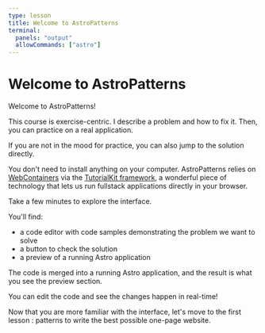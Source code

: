 ```yaml
---
type: lesson
title: Welcome to AstroPatterns
terminal:
  panels: "output"
  allowCommands: ["astro"]
---
```


# Welcome to AstroPatterns

Welcome to AstroPatterns!

This course is exercise-centric. 
I describe a problem and how to fix it. 
Then, you can practice on a real application.

If you are not in the mood for practice, 
you can also jump to the solution directly.

You don't need to install anything on your computer.
AstroPatterns relies on [WebContainers](https://webcontainers.io/) via the [TutorialKit framework](https://tutorialkit.dev/), 
a wonderful piece of technology that lets us run fullstack applications directly in your browser.

Take a few minutes to explore the interface.

You'll find:
- a code editor with code samples demonstrating the problem we want to solve
- a button to check the solution
- a preview of a running Astro application

The code is merged into a running Astro application, 
and the result is what you see the preview section.

You can edit the code and see the changes happen in real-time!

Now that you are more familiar with the interface, 
let's move to the first lesson : patterns to write the best possible one-page website.